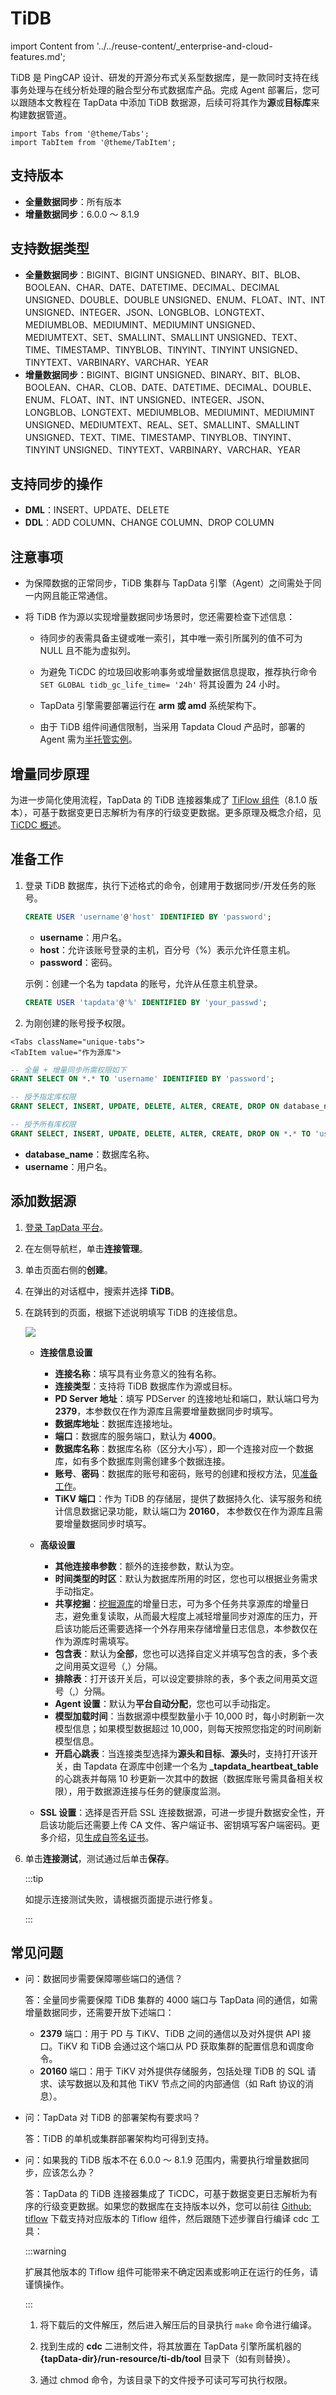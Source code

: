 # TiDB
import Content from '../../reuse-content/_enterprise-and-cloud-features.md';

<Content />

TiDB 是 PingCAP 设计、研发的开源分布式关系型数据库，是一款同时支持在线事务处理与在线分析处理的融合型分布式数据库产品。完成 Agent 部署后，您可以跟随本文教程在 TapData 中添加 TiDB 数据源，后续可将其作为**源**或**目标库**来构建数据管道。

```mdx-code-block
import Tabs from '@theme/Tabs';
import TabItem from '@theme/TabItem';
```

## 支持版本

* **全量数据同步**：所有版本
* **增量数据同步**：6.0.0 ～ 8.1.9

## 支持数据类型

* **全量数据同步**：BIGINT、BIGINT UNSIGNED、BINARY、BIT、BLOB、BOOLEAN、CHAR、DATE、DATETIME、DECIMAL、DECIMAL UNSIGNED、DOUBLE、DOUBLE UNSIGNED、ENUM、FLOAT、INT、INT UNSIGNED、INTEGER、JSON、LONGBLOB、LONGTEXT、MEDIUMBLOB、MEDIUMINT、MEDIUMINT UNSIGNED、MEDIUMTEXT、SET、SMALLINT、SMALLINT UNSIGNED、TEXT、TIME、TIMESTAMP、TINYBLOB、TINYINT、TINYINT UNSIGNED、TINYTEXT、VARBINARY、VARCHAR、YEAR
* **增量数据同步**：BIGINT、BIGINT UNSIGNED、BINARY、BIT、BLOB、BOOLEAN、CHAR、CLOB、DATE、DATETIME、DECIMAL、DOUBLE、ENUM、FLOAT、INT、INT UNSIGNED、INTEGER、JSON、LONGBLOB、LONGTEXT、MEDIUMBLOB、MEDIUMINT、MEDIUMINT UNSIGNED、MEDIUMTEXT、REAL、SET、SMALLINT、SMALLINT UNSIGNED、TEXT、TIME、TIMESTAMP、TINYBLOB、TINYINT、TINYINT UNSIGNED、TINYTEXT、VARBINARY、VARCHAR、YEAR

## 支持同步的操作

- **DML**：INSERT、UPDATE、DELETE
- **DDL**：ADD COLUMN、CHANGE COLUMN、DROP COLUMN

## 注意事项

* 为保障数据的正常同步，TiDB 集群与 TapData 引擎（Agent）之间需处于同一内网且能正常通信。

* 将 TiDB 作为源以实现增量数据同步场景时，您还需要检查下述信息：

  * 待同步的表需具备主键或唯一索引，其中唯一索引所属列的值不可为 NULL 且不能为虚拟列。

  * 为避免 TiCDC 的垃圾回收影响事务或增量数据信息提取，推荐执行命令 `SET GLOBAL tidb_gc_life_time= '24h'` 将其设置为 24 小时。

  * TapData 引擎需要部署运行在 **arm 或 amd** 系统架构下。
  
  * 由于 TiDB 组件间通信限制，当采用 Tapdata Cloud 产品时，部署的 Agent 需为[半托管实例](../../faq/agent-installation#semi-and-full-agent)。

## 增量同步原理

为进一步简化使用流程，TapData 的 TiDB 连接器集成了 [TiFlow 组件](https://github.com/pingcap/tiflow)（8.1.0 版本），可基于数据变更日志解析为有序的行级变更数据。更多原理及概念介绍，见 [TiCDC 概述](https://docs.pingcap.com/zh/tidb/stable/ticdc-overview)。

## <span id="prerequisite">准备工作</span>

1. 登录 TiDB 数据库，执行下述格式的命令，创建用于数据同步/开发任务的账号。

   ```sql
   CREATE USER 'username'@'host' IDENTIFIED BY 'password';
   ```

   * **username**：用户名。
   * **host**：允许该账号登录的主机，百分号（%）表示允许任意主机。
   * **password**：密码。

   示例：创建一个名为 tapdata 的账号，允许从任意主机登录。

   ```sql
   CREATE USER 'tapdata'@'%' IDENTIFIED BY 'your_passwd';
   ```



2. 为刚创建的账号授予权限。

```mdx-code-block
<Tabs className="unique-tabs">
<TabItem value="作为源库">
```
```sql
-- 全量 + 增量同步所需权限如下
GRANT SELECT ON *.* TO 'username' IDENTIFIED BY 'password';
```
</TabItem>

<TabItem value="作为目标库">

```sql
-- 授予指定库权限
GRANT SELECT, INSERT, UPDATE, DELETE, ALTER, CREATE, DROP ON database_name.* TO 'username';

-- 授予所有库权限
GRANT SELECT, INSERT, UPDATE, DELETE, ALTER, CREATE, DROP ON *.* TO 'username';
```
</TabItem>
</Tabs>

* **database_name**：数据库<span id="ticdc">名称</span>。
* **username**：用户名。



## 添加数据源
1. [登录 TapData 平台](../../user-guide/log-in.md)。

2. 在左侧导航栏，单击**连接管理**。

3. 单击页面右侧的**创建**。

4. 在弹出的对话框中，搜索并选择 **TiDB**。

5. 在跳转到的页面，根据下述说明填写 TiDB 的连接信息。

   ![](../../images/tidb_connection_setting.png)

   * **连接信息设置**
      * **连接名称**：填写具有业务意义的独有名称。
      * **连接类型**：支持将 TiDB 数据库作为源或目标。
      * **PD Server 地址**：填写 PDServer 的连接地址和端口，默认端口号为 **2379**，本参数仅在作为源库且需要增量数据同步时填写。
      * **数据库地址**：数据库连接地址。
      * **端口**：数据库的服务端口，默认为 **4000**。
      * **数据库名称**：数据库名称（区分大小写），即一个连接对应一个数据库，如有多个数据库则需创建多个数据连接。
      * **账号**、**密码**：数据库的账号和密码，账号的创建和授权方法，见[准备工作](#prerequisite)。
      * **TiKV 端口**：作为 TiDB 的存储层，提供了数据持久化、读写服务和统计信息数据记录功能，默认端口为 **20160**， 本参数仅在作为源库且需要增量数据同步时填写。
      
   * **高级设置**
      * **其他连接串参数**：额外的连接参数，默认为空。
      * **时间类型的时区**：默认为数据库所用的时区，您也可以根据业务需求手动指定。
      * **共享挖掘**：[挖掘源库](../../user-guide/advanced-settings/share-mining.md)的增量日志，可为多个任务共享源库的增量日志，避免重复读取，从而最大程度上减轻增量同步对源库的压力，开启该功能后还需要选择一个外存用来存储增量日志信息，本参数仅在作为源库时需填写。
      * **包含表**：默认为**全部**，您也可以选择自定义并填写包含的表，多个表之间用英文逗号（,）分隔。
      * **排除表**：打开该开关后，可以设定要排除的表，多个表之间用英文逗号（,）分隔。
      * **Agent 设置**：默认为**平台自动分配**，您也可以手动指定。
      * **模型加载时间**：当数据源中模型数量小于 10,000 时，每小时刷新一次模型信息；如果模型数据超过 10,000，则每天按照您指定的时间刷新模型信息。
      * **开启心跳表**：当连接类型选择为**源头和目标**、**源头**时，支持打开该开关，由 Tapdata 在源库中创建一个名为 **_tapdata_heartbeat_table** 的心跳表并每隔 10 秒更新一次其中的数据（数据库账号需具备相关权限），用于数据源连接与任务的健康度监测。
      
   * **SSL 设置**：选择是否开启 SSL 连接数据源，可进一步提升数据安全性，开启该功能后还需要上传 CA 文件、客户端证书、密钥填写客户端密码。更多介绍，见[生成自签名证书](https://docs.pingcap.com/zh/tidb/stable/generate-self-signed-certificates)。
   
6. 单击**连接测试**，测试通过后单击**保存**。

   :::tip

   如提示连接测试失败，请根据页面提示进行修复。

   :::

  

## 常见问题

* 问：数据同步需要保障哪些端口的通信？

  答：全量同步需要保障 TiDB 集群的 4000 端口与 TapData 间的通信，如需增量数据同步，还需要开放下述端口：

  * **2379** 端口：用于 PD 与 TiKV、TiDB 之间的通信以及对外提供 API 接口。TiKV 和 TiDB 会通过这个端口从 PD 获取集群的配置信息和调度命令。

  - **20160** 端口：用于 TiKV 对外提供存储服务，包括处理 TiDB 的 SQL 请求、读写数据以及和其他 TiKV 节点之间的内部通信（如 Raft 协议的消息）。

* 问：TapData 对 TiDB 的部署架构有要求吗？

  答：TiDB 的单机或集群部署架构均可得到支持。

* 问：如果我的 TiDB 版本不在 6.0.0 ～ 8.1.9 范围内，需要执行增量数据同步，应该怎么办？

  答：TapData 的 TiDB 连接器集成了 TiCDC，可基于数据变更日志解析为有序的行级变更数据。如果您的数据库在支持版本以外，您可以前往 [Github: tiflow](https://github.com/pingcap/tiflow/releases) 下载支持对应版本的 Tiflow 组件，然后跟随下述步骤自行编译 cdc 工具：

  :::warning

  扩展其他版本的 Tiflow 组件可能带来不确定因素或影响正在运行的任务，请谨慎操作。

  :::

  1. 将下载后的文件解压，然后进入解压后的目录执行 `make` 命令进行编译。

  2. 找到生成的 **cdc** 二进制文件，将其放置在 TapData 引擎所属机器的 **{tapData-dir}/run-resource/ti-db/tool** 目录下（如有则替换）。

  3. 通过 chmod 命令，为该目录下的文件授予可读可写可执行权限。

     
